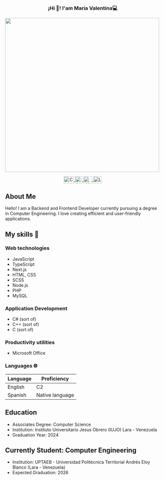 <p align="center" width="300">
   <h3 align="center">¡Hi 👋! I'am Maria Valentina💻</h3>
   <img align="center" width="500" src="https://github.com/user-attachments/assets/3e06f557-3ba5-4862-bc70-40142d7bd53a" />
</p>

<p align="center">
  <span style="width: 16px;"> </span>
   <a href="mailto:mariapinedabarroeta@gmail.com" target="blank">
    <img align="center" src="https://upload.wikimedia.org/wikipedia/commons/thumb/7/7e/Gmail_icon_%282020%29.svg/512px-Gmail_icon_%282020%29.svg.png" alt="Correo Maria Valentina" height="23px" width="33px" />
  </a>
  <span style="width: 16px;"> </span>
  <a href="https://www.instagram.com/m.valentina2001" target="blank">
    <img align="center" src="https://upload.wikimedia.org/wikipedia/commons/e/e7/Instagram_logo_2016.svg" alt="Instagram Maria Valentina" height="23px" width="23px" />
  </a>
  <span style="width: 16px;"> </span>
  <a href="https://x.com/MVPB_20" target="blank">
    <img align="center" src="https://upload.wikimedia.org/wikipedia/commons/thumb/6/6f/Logo_of_Twitter.svg/2491px-Logo_of_Twitter.svg.png" alt="X Maria Valentina" height="23px" width="28px" />
  </a>
  <span style="width: 16px;"> </span>
  <a href="https://www.linkedin.com/in/mar%C3%ADa-valentina-pineda-barroeta/" target="blank">
    <img align="center" src="https://upload.wikimedia.org/wikipedia/commons/thumb/8/81/LinkedIn_icon.svg/72px-LinkedIn_icon.svg.png?20210220164014" alt="Linkedin Maria Valentina" height="23px" width="28px" />
  </a>
   <span style="width: 16px;"> </span>
</p>

## About Me
Hello! I am a Backend and Frontend Developer currently pursuing a degree in Computer Engineering. I love creating efficient and user-friendly applications.

## My skills 📜

### Web technologies

- JavaScript
- TypeScript
- Next.js
- HTML, CSS
- SCSS
- Node.js
- PHP
- MySQL

### Application Development

- C# (sort of)
- C++ (sort of)
- C (sort of)

### Productivity utilities

- Microsoft Office 

### Languages 🌐

| Language        | Proficiency       |
| -------------   | ----------------- |
| English         | C2                |
| Spanish         | Native language   |


## Education
- Associates Degree: Computer Science
- Institution: Instituto Universitario Jesus Obrero (IUJO) Lara - Venezuela
- Graduation Year: 2024


## Currently Student: Computer Engineering
- Institution: UPTAEB - Universidad Politécnica Territorial Andrés Eloy Blanco (Lara - Venezuela)
- Expected Graduation: 2026

<!--
**MariaPineda20/MariaPineda20** is a ✨ _special_ ✨ repository because its `README.md` (this file) appears on your GitHub profile.

Here are some ideas to get you started:

- 🔭 I’m currently working on ...
- 🌱 I’m currently learning ...
- 👯 I’m looking to collaborate on ...
- 🤔 I’m looking for help with ...
- 💬 Ask me about ...
- 📫 How to reach me: ...
- 😄 Pronouns: ...
- ⚡ Fun fact: ...
-->
